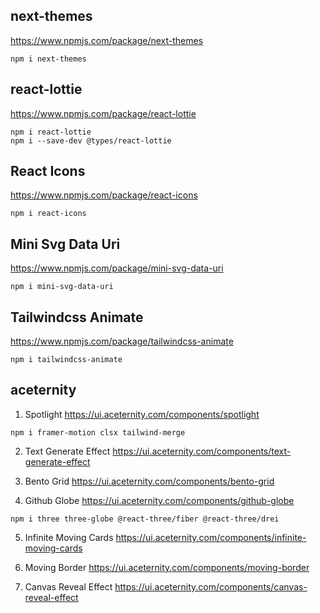 
## next-themes
https://www.npmjs.com/package/next-themes
```shell
npm i next-themes
```

## react-lottie
https://www.npmjs.com/package/react-lottie
```shell
npm i react-lottie
npm i --save-dev @types/react-lottie
```

## React Icons
https://www.npmjs.com/package/react-icons
```shell
npm i react-icons
```

## Mini Svg Data Uri
https://www.npmjs.com/package/mini-svg-data-uri
```shell
npm i mini-svg-data-uri
```

## Tailwindcss Animate
https://www.npmjs.com/package/tailwindcss-animate
```shell
npm i tailwindcss-animate
```

## aceternity

1. Spotlight
https://ui.aceternity.com/components/spotlight

```shell
npm i framer-motion clsx tailwind-merge
```

2. Text Generate Effect
https://ui.aceternity.com/components/text-generate-effect

3. Bento Grid
https://ui.aceternity.com/components/bento-grid

4. Github Globe
https://ui.aceternity.com/components/github-globe
```shell
npm i three three-globe @react-three/fiber @react-three/drei
```

5. Infinite Moving Cards
https://ui.aceternity.com/components/infinite-moving-cards

6. Moving Border
https://ui.aceternity.com/components/moving-border

7. Canvas Reveal Effect
https://ui.aceternity.com/components/canvas-reveal-effect